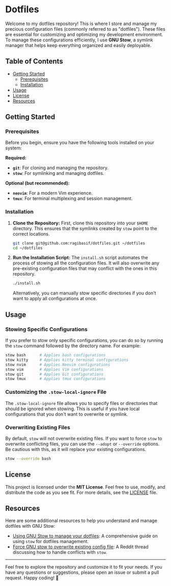 # Dotfiles

Welcome to my dotfiles repository! This is where I store and manage my precious configuration files (commonly referred to as "dotfiles"). These files are essential for customizing and optimizing my development environment. To manage these configurations efficiently, I use **GNU Stow**, a symlink manager that helps keep everything organized and easily deployable.

## Table of Contents

- [Getting Started](#getting-started)
  - [Prerequisites](#prerequisites)
  - [Installation](#installation)
- [Usage](#usage)
- [License](#license)
- [Resources](#resources)

## Getting Started

### Prerequisites

Before you begin, ensure you have the following tools installed on your system:

**Required:**

- **`git`**: For cloning and managing the repository.
- **`stow`**: For symlinking and managing dotfiles.

**Optional (but recommended):**

- **`neovim`**: For a modern Vim experience.
- **`tmux`**: For terminal multiplexing and session management.

### Installation

1. **Clone the Repository:**
   First, clone this repository into your `$HOME` directory. This ensures that the symlinks created by `stow` point to the correct locations.

   ```bash
   git clone git@github.com:ragibasif/dotfiles.git ~/dotfiles
   cd ~/dotfiles
   ```

2. **Run the Installation Script:**
   The `install.sh` script automates the process of stowing all the configuration files. It will also overwrite any pre-existing configuration files that may conflict with the ones in this repository.

   ```bash
   ./install.sh
   ```

   Alternatively, you can manually stow specific directories if you don't want to apply all configurations at once.

## Usage

### Stowing Specific Configurations

If you prefer to stow only specific configurations, you can do so by running the `stow` command followed by the directory name. For example:

```bash
stow bash      # Applies bash configurations
stow kitty     # Applies kitty terminal configurations
stow nvim      # Applies Neovim configurations
stow vim       # Applies Vim configurations
stow git       # Applies Git configurations
stow tmux      # Applies tmux configurations
```

### Customizing the `.stow-local-ignore` File

The `.stow-local-ignore` file allows you to specify files or directories that should be ignored when stowing. This is useful if you have local configurations that you don't want to overwrite or symlink.

### Overwriting Existing Files

By default, `stow` will not overwrite existing files. If you want to force `stow` to overwrite conflicting files, you can use the `--adopt` or `--override` options. Be cautious with this, as it will replace your existing configurations.

```bash
stow --override bash
```

## License

This project is licensed under the **MIT License**. Feel free to use, modify, and distribute the code as you see fit. For more details, see the [LICENSE](LICENSE) file.

## Resources

Here are some additional resources to help you understand and manage dotfiles with GNU Stow:

- [Using GNU Stow to manage your dotfiles](https://brandon.invergo.net/news/2012-05-26-using-gnu-stow-to-manage-your-dotfiles.html): A comprehensive guide on using `stow` for dotfiles management.
- [Force GNU stow to overwrite existing config file](https://www.reddit.com/r/linux4noobs/comments/b5ig2h/is_there_any_way_to_force_gnu_stow_to_overwrite/): A Reddit thread discussing how to handle conflicts with `stow`.

---

Feel free to explore the repository and customize it to fit your needs. If you have any questions or suggestions, please open an issue or submit a pull request. Happy coding! 🚀
